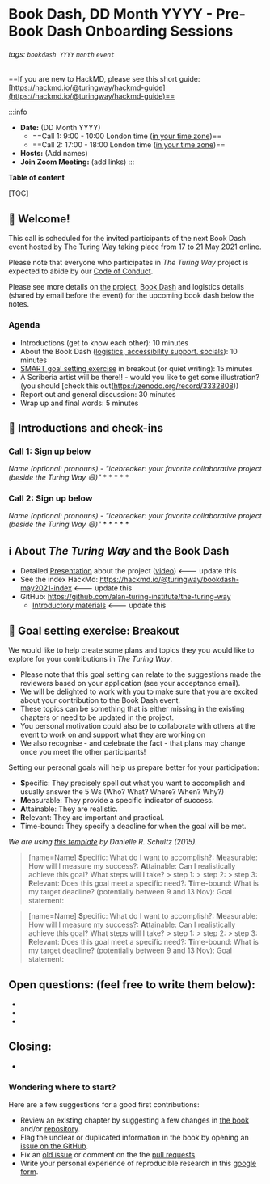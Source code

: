 # Book Dash, DD Month YYYY - Pre-Book Dash Onboarding Sessions

###### tags: `bookdash YYYY` `month` `event`

==If you are new to HackMD, please see this short guide: [https://hackmd.io/@turingway/hackmd-guide](https://hackmd.io/@turingway/hackmd-guide)==

:::info
- **Date:** (DD Month YYYY)
    - ==Call 1: 9:00 - 10:00 London time ([in your time zone](https://arewemeetingyet.com/London/YYYY-MM-DD/09:00))==
    - ==Call 2: 17:00 - 18:00 London time ([in your time zone](https://arewemeetingyet.com/London/YYYY-MM-DD/17:00))==
- **Hosts:** (Add names)
- **Join Zoom Meeting:** (add links)
:::

**Table of content**

[TOC]

:sunflower: Welcome!  
---

This call is scheduled for the invited participants of the next Book Dash event hosted by The Turing Way taking place from 17 to 21 May 2021 online.

Please note that everyone who participates in _The Turing Way_ project is expected to abide by our [Code of Conduct](https://github.com/alan-turing-institute/the-turing-way/blob/main/CODE_OF_CONDUCT.md).

Please see more details on [the project](https://github.com/alan-turing-institute/the-turing-way), [Book Dash](https://the-turing-way.netlify.app/community-handbook/bookdash.html) and logistics details (shared by email before the event) for the upcoming book dash below the notes.

### Agenda

- Introductions (get to know each other): 10 minutes
- About the Book Dash ([logistics, accessibility support, socials](https://hackmd.io/@turingway/bookdash-may2021-index)): 10 minutes
- [SMART goal setting exercise](https://www.atlassian.com/blog/productivity/how-to-write-smart-goals) in breakout (or quiet writing): 15 minutes
- A Scriberia artist will be there!! - would you like to get some illustration? (you should [check this out(https://zenodo.org/record/3332808))
- Report out and general discussion: 30 minutes
- Wrap up and final words: 5 minutes

:wave: Introductions and check-ins
---

### Call 1: Sign up below

*Name (optional: pronouns) - "icebreaker: your favorite collaborative project (beside the _Turing Way_ :sweat_smile:)"* 
*
*
*
*
*

### Call 2: Sign up below

*Name (optional: pronouns) - "icebreaker: your favorite collaborative project (beside the _Turing Way_ :sweat_smile:)"* 
*
*
*
*
*

:information_source: About _The Turing Way_ and the Book Dash
---
<!-- Other important details discussed during the meeting can be entered here. -->
* Detailed [Presentation](https://zenodo.org/record/3615259) about the project ([video](https://www.youtube.com/watch?v=dlycvMU45ek)) <--- update this
* See the index HackMd: https://hackmd.io/@turingway/bookdash-may2021-index <--- update this
* GitHub: https://github.com/alan-turing-institute/the-turing-way
    * [Introductory materials](https://hackmd.io/@turingway/bookdash-may2021-index#GitHub-Resources) <--- update this

:dart: Goal setting exercise: Breakout
---

We would like to help create some plans and topics they you would like to explore for your contributions in _The Turing Way_. 
- Please note that this goal setting can relate to the suggestions made the reviewers based on your application (see your acceptance email). 
- We will be delighted to work with you to make sure that you are excited about your contribution to the Book Dash event. 
- These topics can be something that is either missing in the existing chapters or need to be updated in the project.
- You personal motivation could also be to collaborate with others at the event to work on and support what they are working on
- We also recognise - and celebrate the fact - that plans may change once you meet the other participants!


Setting our personal goals will help us prepare better for your participation:
- **S**pecific: They precisely spell out what you want to accomplish and usually answer the 5 Ws (Who? What? Where? When? Why?)
- **M**easurable: They provide a specific indicator of success.
- **A**ttainable: They are realistic.
- **R**elevant: They are important and practical.
- **T**ime-bound: They specify a deadline for when the goal will be met.

*We are using [this template](https://freespiritpublishingblog.com/wp-content/uploads/2015/08/setting-smart-goals.pdf) by Danielle R. Schultz (2015).*

<!--COPY IT BELOW-->

> [name=Name]
> **S**pecific: What do I want to accomplish?:
> **M**easurable: How will I measure my success?:
> **A**ttainable: Can I realistically achieve this goal? What steps will I take?
    > step 1:
    > step 2:
    > step 3:
> **R**elevant: Does this goal meet a specific need?: 
> **T**ime-bound: What is my target deadline? (potentially between 9 and 13 Nov): 
> Goal statement:

> [name=Name]
> **S**pecific: What do I want to accomplish?:
> **M**easurable: How will I measure my success?:
> **A**ttainable: Can I realistically achieve this goal? What steps will I take?
    > step 1:
    > step 2:
    > step 3:
> **R**elevant: Does this goal meet a specific need?: 
> **T**ime-bound: What is my target deadline? (potentially between 9 and 13 Nov): 
> Goal statement:
>

## Open questions: (feel free to write them below):
*
*
*

##  Closing:

- 

### Wondering where to start?

Here are a few suggestions for a good first contributions:

- Review an existing chapter by suggesting a few changes in [the book](https://the-turing-way.netlify.com) and/or [repository](https://github.com/alan-turing-institute/the-turing-way).
- Flag the unclear or duplicated information in the book by opening an [issue on the GitHub](https://github.com/alan-turing-institute/the-turing-way/issues).
- Fix an [old issue](https://github.com/alan-turing-institute/the-turing-way/issues) or comment on the the [pull requests](https://github.com/alan-turing-institute/the-turing-way/pulls).
- Write your personal experience of reproducible research in this [google form](https://goo.gl/forms/akFqZEIy2kxAjfZW2).
